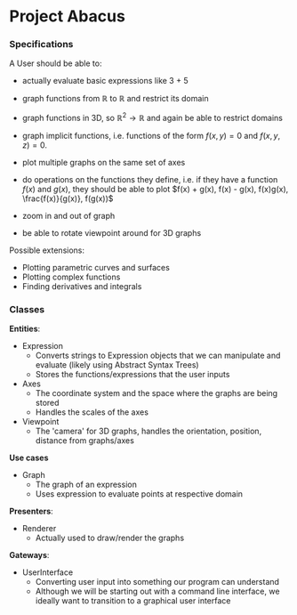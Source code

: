 # Project Abacus

### Specifications

A User should be able to:

- actually evaluate basic expressions like 3 + 5

- graph functions from $\mathbb{R}$ to $\mathbb{R}$ and restrict its domain
- graph functions in 3D, so $\mathbb{R}^2 \to \mathbb{R}$ and again be able to restrict domains
- graph implicit functions, i.e. functions of the form $f(x,y) = 0$ and $f(x, y, z) = 0$.
- plot multiple graphs on the same set of axes
- do operations on the functions they define, i.e. if they have a function $f(x)$ and $g(x)$, they should be able to plot $f(x) + g(x), f(x) - g(x), f(x)g(x), \frac{f(x)}{g(x)}, f(g(x))$ 
- zoom in and out of graph
- be able to rotate viewpoint around for 3D graphs



Possible extensions:

- Plotting parametric curves and surfaces
- Plotting complex functions
- Finding derivatives and integrals



### Classes

**Entities**:

- Expression
  - Converts strings to Expression objects that we can manipulate and evaluate (likely using Abstract Syntax Trees)
  - Stores the functions/expressions that the user inputs
- Axes
  - The coordinate system and the space where the graphs are being stored
  - Handles the scales of the axes
- Viewpoint
  - The 'camera' for 3D graphs, handles the orientation, position, distance from graphs/axes

**Use cases**

- Graph
  - The graph of an expression
  - Uses expression to evaluate points at respective domain

**Presenters**:

- Renderer
  - Actually used to draw/render the graphs

**Gateways**:

- UserInterface
  - Converting user input into something our program can understand
  - Although we will be starting out with a command line interface, we ideally want to transition to a graphical user interface

